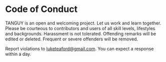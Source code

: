 # Code of Conduct

TANGUY is an open and welcoming project. Let us work and learn together. Please be courteous to contributors and users of all skill levels, lifestyles and backgrounds. Harassment is not tolerated. Offending remarks will be edited or deleted. Frequent or severe offenders will be removed.

Report violations to [luketeaford@gmail.com](mailto:luketeaford@gmail.com). You can expect a response within a day.
